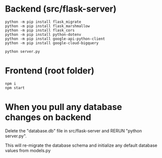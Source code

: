 # Backend (src/flask-server)
```
python -m pip install flask_migrate
python -m pip install flask_marshmallow
python -m pip install flask_cors
python -m pip install python-dotenv
python -m pip install google-api-python-client
python -m pip install google-cloud-bigquery

python server.py
```

# Frontend (root folder)
```
npm i
npm start
```

# When you pull any database changes on backend
Delete the "database.db" file in src/flask-server and RERUN "python server.py".

This will re-migrate the database schema and initialize any default database values from models.py